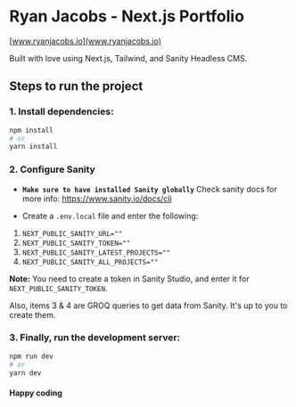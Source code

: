 # Ryan Jacobs - Next.js Portfolio

[www.ryanjacobs.io](www.ryanjacobs.io)

Built with love using Next.js, Tailwind, and Sanity Headless CMS.

## Steps to run the project

### 1. Install dependencies:

```bash
npm install
# or
yarn install
```

### 2. Configure Sanity

- **`Make sure to have installed Sanity globally`**
  Check sanity docs for more info: https://www.sanity.io/docs/cli

- Create a `.env.local` file and enter the following:

1. `NEXT_PUBLIC_SANITY_URL=""`
2. `NEXT_PUBLIC_SANITY_TOKEN=""`
3. `NEXT_PUBLIC_SANITY_LATEST_PROJECTS=""`
4. `NEXT_PUBLIC_SANITY_ALL_PROJECTS=""`

**Note:** You need to create a token in Sanity Studio, and enter it for `NEXT_PUBLIC_SANITY_TOKEN`.

Also, items 3 & 4 are GROQ queries to get data from Sanity. It's up to you to create them.

### 3. Finally, run the development server:

```bash
npm run dev
# or
yarn dev
```

#### Happy coding
